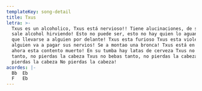 ```yaml
---
templateKey: song-detail
title: Txus
letra: >-
  Txus es un alcoholico, Txus está nervioso!! Tiene alucinaciones, de su ducha
  sale alcohol hirviendo! Esto no puede ser, esto no hay quien lo aguante Tiene
  que llevarse a alguien por delante! Txus esta furioso Txus esta violento,
  alguien va a pagar sus nervios! Se a montao una bronca! Txus está en el suelo
  ahora esta contento muerto! En su tumba hay latas de cerveza Txus no bebas
  tanto, no pierdas la cabeza Txus no bebas tanto, no pierdas la cabeza No
  pierdas la cabeza No pierdas la cabeza!
acordes: |-
  Bb  Eb 
  F   Eb
---
```



